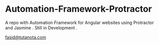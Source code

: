 # Automation-Framework-Protractor
A repo with Automation Framework for Angular websites using Protractor and Jasmine .
Still in Development .



fasid@tutanota.com
